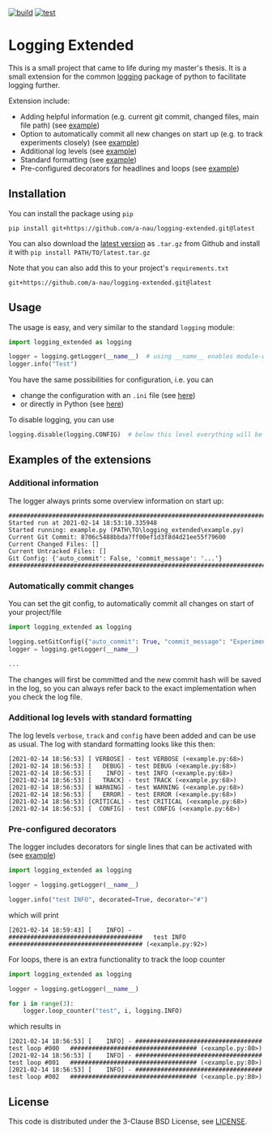 [![build](https://github.com/a-nau/logging-extended/workflows/build/badge.svg)](https://github.com/a-nau/logging-extended/actions)
[![test](https://github.com/a-nau/logging-extended/workflows/test/badge.svg)](https://github.com/a-nau/logging-extended/actions)

# Logging Extended

This is a small project that came to life during my master's thesis. It is a small extension for the
common [logging](https://docs.python.org/3/library/logging.html) package of python to facilitate logging further.

Extension include:

- Adding helpful information (e.g. current git commit, changed files, main file path) (see [example](#additional-information))
- Option to automatically commit all new changes on start up (e.g. to track experiments closely) (see [example](#automatically-commit-changes))
- Additional log levels (see [example](#additional-log-levels-with-standard-formatting))
- Standard formatting (see [example](#additional-log-levels-with-standard-formatting))
- Pre-configured decorators for headlines and loops (see [example](#pre-configured-decorators))

## Installation

You can install the package using `pip`

```shell
pip install git+https://github.com/a-nau/logging-extended.git@latest
```

You can also download the [latest version](https://github.com/a-nau/logging-extended/archive/latest.tar.gz) as `.tar.gz`
from Github and install it with
`pip install PATH/TO/latest.tar.gz`

Note that you can also add this to your project's `requirements.txt`

```shell
git+https://github.com/a-nau/logging-extended.git@latest
```

## Usage

The usage is easy, and very similar to the standard `logging` module:

```python
import logging_extended as logging

logger = logging.getLogger(__name__)  # using __name__ enables module-wide settings
logger.info("Test")
```

You have the same possibilities for configuration, i.e. you can

- change the configuration with an `.ini` file (see [here](logging_extended/logging_config.ini))
- or directly in Python (see [here](logging_extended/example.py))

To disable logging, you can use

```python
logging.disable(logging.CONFIG)  # below this level everything will be ignored
```

## Examples of the extensions

### Additional information

The logger always prints some overview information on start up:

```shell script
##########################################################################################
Started run at 2021-02-14 18:53:10.335948
Started running: example.py (PATH\TO\logging_extended\example.py)
Current Git Commit: 8706c5488bbda7ff00ef1d3f8d4d21ee55f79600
Current Changed Files: []
Current Untracked Files: []
Git Config: {'auto_commit': False, 'commit_message': '...'}
##########################################################################################
```

### Automatically commit changes

You can set the git config, to automatically commit all changes on start of your project/file

```python
import logging_extended as logging

logging.setGitConfig({"auto_commit": True, "commit_message": "Experiment 3a"})
logger = logging.getLogger(__name__)

...
```

The changes will first be committed and the new commit hash will be saved in the log, so you can always refer back to
the exact implementation when you check the log file.

### Additional log levels with standard formatting

The log levels `verbose`, `track` and `config` have been added and can be use as usual. The log with standard formatting
looks like this then:

```shell script
[2021-02-14 18:56:53] [ VERBOSE] - test VERBOSE (<example.py:68>)
[2021-02-14 18:56:53] [   DEBUG] - test DEBUG (<example.py:68>)
[2021-02-14 18:56:53] [    INFO] - test INFO (<example.py:68>)
[2021-02-14 18:56:53] [   TRACK] - test TRACK (<example.py:68>)
[2021-02-14 18:56:53] [ WARNING] - test WARNING (<example.py:68>)
[2021-02-14 18:56:53] [   ERROR] - test ERROR (<example.py:68>)
[2021-02-14 18:56:53] [CRITICAL] - test CRITICAL (<example.py:68>)
[2021-02-14 18:56:53] [  CONFIG] - test CONFIG (<example.py:68>)
```

### Pre-configured decorators

The logger includes decorators for single lines that can be activated with (see [example](logging_extended/example.py))

```python
import logging_extended as logging

logger = logging.getLogger(__name__)

logger.info("test INFO", decorated=True, decorator="#")
```

which will print

```shell
[2021-02-14 18:59:43] [    INFO] - #####################################   test INFO   ##################################### (<example.py:92>)
```

For loops, there is an extra functionality to track the loop counter

```python
import logging_extended as logging

logger = logging.getLogger(__name__)

for i in range(3):
    logger.loop_counter("test", i, logging.INFO)
```

which results in

```shell script
[2021-02-14 18:56:53] [    INFO] - ###################################   test loop #000   ################################### (<example.py:80>)
[2021-02-14 18:56:53] [    INFO] - ###################################   test loop #001   ################################### (<example.py:80>)
[2021-02-14 18:56:53] [    INFO] - ###################################   test loop #002   ################################### (<example.py:80>)
```

## License

This code is distributed under the 3-Clause BSD License, see [LICENSE](LICENSE).



